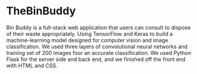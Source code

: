 # TheBinBuddy

Bin Buddy is a full-stack web application that users can consult to dispose of their waste appropriately. 
Using TensorFlow and Keras to build a machine-learning model designed for computer vision and image classification. We used three layers of convolutional neural networks and training set of 200 images foor an accurate classification. We used Python Flask for the server side and back end, and we finished off the front end with HTML and CSS.
